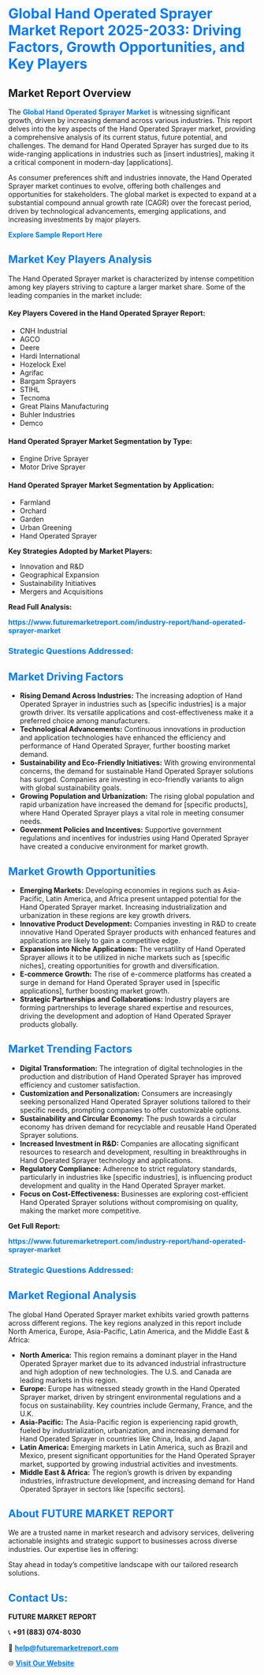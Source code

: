 <h1 style="color: #007BFF;">Global Hand Operated Sprayer Market Report 2025-2033: Driving Factors, Growth Opportunities, and Key Players</h1>

<section id="overview">
<h2>Market Report Overview</h2>
<p>The <a href="https://www.futuremarketreport.com/industry-report/hand-operated-sprayer-market" style="color: #007BFF; text-decoration: none;"><strong>Global Hand Operated Sprayer Market</strong></a> is witnessing significant growth, driven by increasing demand across various industries. This report delves into the key aspects of the Hand Operated Sprayer market, providing a comprehensive analysis of its current status, future potential, and challenges. The demand for Hand Operated Sprayer has surged due to its wide-ranging applications in industries such as [insert industries], making it a critical component in modern-day [applications].</p>
<p>As consumer preferences shift and industries innovate, the Hand Operated Sprayer market continues to evolve, offering both challenges and opportunities for stakeholders. The global market is expected to expand at a substantial compound annual growth rate (CAGR) over the forecast period, driven by technological advancements, emerging applications, and increasing investments by major players.</p>
</section>

<section id="overview">
<p><a href="https://www.futuremarketreport.com/request-sample/reportId=113159" style="color: #007BFF; text-decoration: none;"><strong>Explore Sample Report Here</strong></a></p>
</section>

<section id="key-players">
<h2 style="color: #007BFF;">Market Key Players Analysis</h2>
<p>The Hand Operated Sprayer market is characterized by intense competition among key players striving to capture a larger market share. Some of the leading companies in the market include:</p>
<h4>Key Players Covered in the Hand Operated Sprayer Report:</h4>
<ul><li>CNH Industrial</li><li>AGCO</li><li>Deere</li><li>Hardi International</li><li>Hozelock Exel</li><li>Agrifac</li><li>Bargam Sprayers</li><li>STIHL</li><li>Tecnoma</li><li>Great Plains Manufacturing</li><li>Buhler Industries</li><li>Demco</li></ul>
<h4>Hand Operated Sprayer Market Segmentation by Type:</h4>
<ul><li>Engine Drive Sprayer</li><li>Motor Drive Sprayer</li></ul>

<h4>Hand Operated Sprayer Market Segmentation by Application:</h4>
<ul><li>Farmland</li><li>Orchard</li><li>Garden</li><li>Urban Greening</li><li>Hand Operated Sprayer</li></ul>
<p><strong>Key Strategies Adopted by Market Players:</strong></p>
<ul>
<li>Innovation and R&D</li>
<li>Geographical Expansion</li>
<li>Sustainability Initiatives</li>
<li>Mergers and Acquisitions</li>
</ul>
</section>

<section>
<p><strong>Read Full Analysis: </strong></p><a href="https://www.futuremarketreport.com/industry-report/hand-operated-sprayer-market" style="color: #007BFF; text-decoration: none;"><strong>https://www.futuremarketreport.com/industry-report/hand-operated-sprayer-market</strong></a>
<h3 style="color: #007BFF;">Strategic Questions Addressed:</h3>
</section>

<section id="driving-factors">
<h2 style="color: #007BFF;">Market Driving Factors</h2>
<ul>
<li><strong>Rising Demand Across Industries:</strong> The increasing adoption of Hand Operated Sprayer in industries such as [specific industries] is a major growth driver. Its versatile applications and cost-effectiveness make it a preferred choice among manufacturers.</li>
<li><strong>Technological Advancements:</strong> Continuous innovations in production and application technologies have enhanced the efficiency and performance of Hand Operated Sprayer, further boosting market demand.</li>
<li><strong>Sustainability and Eco-Friendly Initiatives:</strong> With growing environmental concerns, the demand for sustainable Hand Operated Sprayer solutions has surged. Companies are investing in eco-friendly variants to align with global sustainability goals.</li>
<li><strong>Growing Population and Urbanization:</strong> The rising global population and rapid urbanization have increased the demand for [specific products], where Hand Operated Sprayer plays a vital role in meeting consumer needs.</li>
<li><strong>Government Policies and Incentives:</strong> Supportive government regulations and incentives for industries using Hand Operated Sprayer have created a conducive environment for market growth.</li>
</ul>
</section>

<section id="growth-opportunities">
<h2 style="color: #007BFF;">Market Growth Opportunities</h2>
<ul>
<li><strong>Emerging Markets:</strong> Developing economies in regions such as Asia-Pacific, Latin America, and Africa present untapped potential for the Hand Operated Sprayer market. Increasing industrialization and urbanization in these regions are key growth drivers.</li>
<li><strong>Innovative Product Development:</strong> Companies investing in R&D to create innovative Hand Operated Sprayer products with enhanced features and applications are likely to gain a competitive edge.</li>
<li><strong>Expansion into Niche Applications:</strong> The versatility of Hand Operated Sprayer allows it to be utilized in niche markets such as [specific niches], creating opportunities for growth and diversification.</li>
<li><strong>E-commerce Growth:</strong> The rise of e-commerce platforms has created a surge in demand for Hand Operated Sprayer used in [specific applications], further boosting market growth.</li>
<li><strong>Strategic Partnerships and Collaborations:</strong> Industry players are forming partnerships to leverage shared expertise and resources, driving the development and adoption of Hand Operated Sprayer products globally.</li>
</ul>
</section>

<section id="trending-factors">
<h2 style="color: #007BFF;">Market Trending Factors</h2>
<ul>
<li><strong>Digital Transformation:</strong> The integration of digital technologies in the production and distribution of Hand Operated Sprayer has improved efficiency and customer satisfaction.</li>
<li><strong>Customization and Personalization:</strong> Consumers are increasingly seeking personalized Hand Operated Sprayer solutions tailored to their specific needs, prompting companies to offer customizable options.</li>
<li><strong>Sustainability and Circular Economy:</strong> The push towards a circular economy has driven demand for recyclable and reusable Hand Operated Sprayer solutions.</li>
<li><strong>Increased Investment in R&D:</strong> Companies are allocating significant resources to research and development, resulting in breakthroughs in Hand Operated Sprayer technology and applications.</li>
<li><strong>Regulatory Compliance:</strong> Adherence to strict regulatory standards, particularly in industries like [specific industries], is influencing product development and quality in the Hand Operated Sprayer market.</li>
<li><strong>Focus on Cost-Effectiveness:</strong> Businesses are exploring cost-efficient Hand Operated Sprayer solutions without compromising on quality, making the market more competitive.</li>
</ul>
</section>

<section>
<p><strong>Get Full Report: </strong></p><a href="https://www.futuremarketreport.com/industry-report/hand-operated-sprayer-market" style="color: #007BFF; text-decoration: none;"><strong>https://www.futuremarketreport.com/industry-report/hand-operated-sprayer-market</strong></a>
<h3 style="color: #007BFF;">Strategic Questions Addressed:</h3>
</section>


<section id="regional-analysis">
<h2 style="color: #007BFF;">Market Regional Analysis</h2>
<p>The global Hand Operated Sprayer market exhibits varied growth patterns across different regions. The key regions analyzed in this report include North America, Europe, Asia-Pacific, Latin America, and the Middle East & Africa:</p>
<ul>
<li><strong>North America:</strong> This region remains a dominant player in the Hand Operated Sprayer market due to its advanced industrial infrastructure and high adoption of new technologies. The U.S. and Canada are leading markets in this region.</li>
<li><strong>Europe:</strong> Europe has witnessed steady growth in the Hand Operated Sprayer market, driven by stringent environmental regulations and a focus on sustainability. Key countries include Germany, France, and the U.K.</li>
<li><strong>Asia-Pacific:</strong> The Asia-Pacific region is experiencing rapid growth, fueled by industrialization, urbanization, and increasing demand for Hand Operated Sprayer in countries like China, India, and Japan.</li>
<li><strong>Latin America:</strong> Emerging markets in Latin America, such as Brazil and Mexico, present significant opportunities for the Hand Operated Sprayer market, supported by growing industrial activities and investments.</li>
<li><strong>Middle East & Africa:</strong> The region’s growth is driven by expanding industries, infrastructure development, and increasing demand for Hand Operated Sprayer in sectors like [specific sectors].</li>
</ul>
</section>

<footer>
<h2 style="color: #007BFF;">About FUTURE MARKET REPORT</h2>
<p>We are a trusted name in market research and advisory services, delivering actionable insights and strategic support to businesses across diverse industries. Our expertise lies in offering:</p>

<p>Stay ahead in today’s competitive landscape with our tailored research solutions.</p>

<h2 style="color: #007BFF;">Contact Us:</h2>
<p><strong>FUTURE MARKET REPORT</strong></p>
<p>📞 <strong>+91 (883) 074-8030</strong></p>
<p>📧 <strong><a href="mailto:help@futuremarketreport.com" style="color: #007BFF;">help@futuremarketreport.com</a></strong></p>
<p>🌐 <strong><a href="https://www.futuremarketreport.com/" style="color: #007BFF;">Visit Our Website</a></strong></p>
</footer>